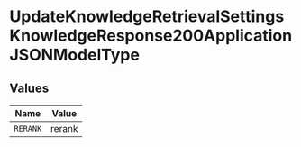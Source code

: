 # UpdateKnowledgeRetrievalSettingsKnowledgeResponse200ApplicationJSONModelType


## Values

| Name     | Value    |
| -------- | -------- |
| `RERANK` | rerank   |